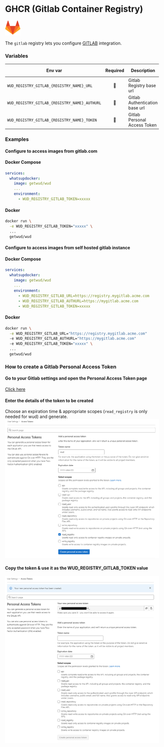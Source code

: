 # GHCR (Gitlab Container Registry)
![logo](gitlab.png)

The `gitlab` registry lets you configure [GITLAB](https://docs.gitlab.com/ee/user/packages/container_registry/) integration.

### Variables

| Env var                                       |   Required   | Description                    | Supported values                         | Default value when missing  |
|-----------------------------------------------|:------------:|--------------------------------| ---------------------------------------- |-----------------------------| 
| `WUD_REGISTRY_GITLAB_{REGISTRY_NAME}_URL`     | :red_circle: | Gitlab Registry base url       |                                          | https://registry.gitlab.com |
| `WUD_REGISTRY_GITLAB_{REGISTRY_NAME}_AUTHURL` | :red_circle: | Gitlab Authentication base url |                                          | https://gitlab.com          |
| `WUD_REGISTRY_GITLAB_{REGISTRY_NAME}_TOKEN`   | :red_circle: | Gitlab Personal Access Token   |                                          |                             |

### Examples

#### Configure to access images from gitlab.com

<!-- tabs:start -->
#### **Docker Compose**
```yaml
services:
  whatsupdocker:
    image: getwud/wud
    ...
    environment:
      - WUD_REGISTRY_GITLAB_TOKEN=xxxxx 
```
#### **Docker**
```bash
docker run \
  -e WUD_REGISTRY_GITLAB_TOKEN="xxxxx" \
  ...
  getwud/wud
```
<!-- tabs:end -->

#### Configure to access images from self hosted gitlab instance

<!-- tabs:start -->
#### **Docker Compose**
```yaml
services:
  whatsupdocker:
    image: getwud/wud
    ...
    environment:
      - WUD_REGISTRY_GITLAB_URL=https://registry.mygitlab.acme.com
      - WUD_REGISTRY_GITLAB_AUTHURL=https://mygitlab.acme.com
      - WUD_REGISTRY_GITLAB_TOKEN=xxxxx 
```
#### **Docker**
```bash
docker run \
  -e WUD_REGISTRY_GITLAB_URL="https://registry.mygitlab.acme.com"
  -e WUD_REGISTRY_GITLAB_AUTHURL="https://mygitlab.acme.com"
  -e WUD_REGISTRY_GITLAB_TOKEN="xxxxx" \
  ...
  getwud/wud
```
<!-- tabs:end -->

### How to create a Gitlab Personal Access Token
#### Go to your Gitlab settings and open the Personal Access Token page
[Click here](https://gitlab.com/-/profile/personal_access_tokens)

#### Enter the details of the token to be created
Choose an expiration time & appropriate scopes (`read_registry` is only needed for wud) and generate.
![image](gitlab_01.png)

#### Copy the token & use it as the WUD_REGISTRY_GITLAB_TOKEN value
![image](gitlab_02.png)